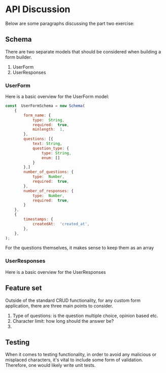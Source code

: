 # API Discussion

Below are some paragraphs discussing the part two exercise:

## Schema
There are two separate models that should be considered when building a form builder.

1. UserForm
2. UserResponses

### UserForm

  Here is a basic overview for the UserForm model:

````javascript
const  UserFormSchema = new Schema(
    {
        form_name: {
            type:  String,
            required:  true,
            minlength:  1,
        },
        questions: [{
            text: String,
            question_type: {
                type: String,
                enum: []
            }
        },]
        number_of_questions: {
            type:  Number,
            required:  true,
        },
        number_of_responses: {
            type:  Number,
            required:  true,
        }
    },
    {
        timestamps: {
            createdAt:  'created_at',
        },
    },
);
````
For the questions themselves, it makes sense to keep them as an array 
### UserResponses

Here is a basic overview for the UserResponses

## Feature set

Outside of the standard CRUD functionality, for any custom form application, there are three main points to consider.

1. Type of questions: is the question multiple choice, opinion based etc.
2. Character limit: how long should the answer be?
3. 

## Testing

When it comes to testing functionality, in order to avoid any malicious or misplaced characters, it's vital to include some form of validation. Therefore, one would likely write unit tests.
